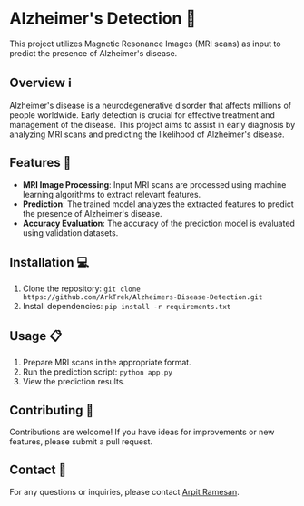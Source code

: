 # Alzheimer's Detection 🧠

This project utilizes Magnetic Resonance Images (MRI scans) as input to predict the presence of Alzheimer's disease. 

## Overview ℹ️

Alzheimer's disease is a neurodegenerative disorder that affects millions of people worldwide. Early detection is crucial for effective treatment and management of the disease. This project aims to assist in early diagnosis by analyzing MRI scans and predicting the likelihood of Alzheimer's disease.

## Features 🚀

- **MRI Image Processing**: Input MRI scans are processed using machine learning algorithms to extract relevant features.
- **Prediction**: The trained model analyzes the extracted features to predict the presence of Alzheimer's disease.
- **Accuracy Evaluation**: The accuracy of the prediction model is evaluated using validation datasets.

## Installation 💻

1. Clone the repository: `git clone https://github.com/ArkTrek/Alzheimers-Disease-Detection.git`
2. Install dependencies: `pip install -r requirements.txt`

## Usage 📋

1. Prepare MRI scans in the appropriate format.
2. Run the prediction script: `python app.py`
3. View the prediction results.

## Contributing 🤝

Contributions are welcome! If you have ideas for improvements or new features, please submit a pull request.

## Contact 📧

For any questions or inquiries, please contact [Arpit Ramesan](mailto:arpitramesan777@gmail.com).
